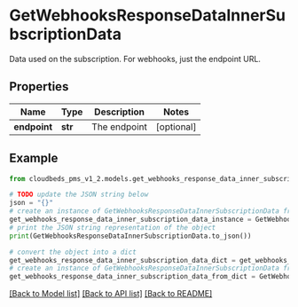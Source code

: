 # GetWebhooksResponseDataInnerSubscriptionData

Data used on the subscription. For webhooks, just the endpoint URL.

## Properties

Name | Type | Description | Notes
------------ | ------------- | ------------- | -------------
**endpoint** | **str** | The endpoint | [optional] 

## Example

```python
from cloudbeds_pms_v1_2.models.get_webhooks_response_data_inner_subscription_data import GetWebhooksResponseDataInnerSubscriptionData

# TODO update the JSON string below
json = "{}"
# create an instance of GetWebhooksResponseDataInnerSubscriptionData from a JSON string
get_webhooks_response_data_inner_subscription_data_instance = GetWebhooksResponseDataInnerSubscriptionData.from_json(json)
# print the JSON string representation of the object
print(GetWebhooksResponseDataInnerSubscriptionData.to_json())

# convert the object into a dict
get_webhooks_response_data_inner_subscription_data_dict = get_webhooks_response_data_inner_subscription_data_instance.to_dict()
# create an instance of GetWebhooksResponseDataInnerSubscriptionData from a dict
get_webhooks_response_data_inner_subscription_data_from_dict = GetWebhooksResponseDataInnerSubscriptionData.from_dict(get_webhooks_response_data_inner_subscription_data_dict)
```
[[Back to Model list]](../README.md#documentation-for-models) [[Back to API list]](../README.md#documentation-for-api-endpoints) [[Back to README]](../README.md)


